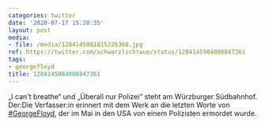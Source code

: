 ```yaml
---
categories: twitter
date: '2020-07-17 15:20:35'
layout: post
media:
- file: /media/1284145981815226368.jpg
ref: https://twitter.com/schwarzlichtwue/status/1284145984008847361
tags:
- georgefloyd
title: 1284145984008847361
---
```

„I can't breathe“ und „Überall nur Polizei“ steht am Würzburger Südbahnhof. Der:Die Verfasser:in erinnert mit dem Werk an die letzten Worte von [#GeorgeFloyd](/t/georgefloyd), der im Mai in den USA von einem Polizisten ermordet wurde. 